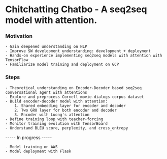 # Chitchatting Chatbo - A seq2seq model with attention.

### Motivation
	- Gain deepened understanding on NLP
	- Improve SW development understanding: development + deployment
	- Hands-on experience implementing seq2seq models with attention with TensorFlow
	- Familiarize model training and deployment on GCP

### Steps
	- Theoretical understanding on Encoder-Decoder based seq2seq conversational agent with attentions
	- Explore and preprocess Cornell movie-dialogs corpus dataset
	- Build encoder-decoder model with attention:
		1. Shared embedding layer for encoder and decoder
		2. Two GRU layer for both encoder and decoder
		3. Encoder with Luong's attention
	- Define training loop with teacher-forcing
	- Monitor training evolution with TensorBoard
	- Understand BLEU score, perplexity, and cross_entropy

----- In progress -----

	- Model training on AWS
	- Model deployment with Flask
